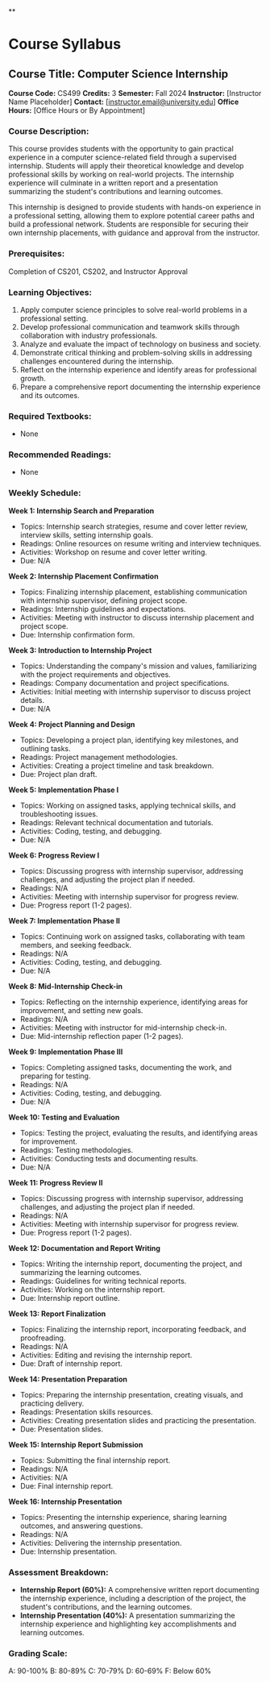 **
# Course Syllabus
## Course Title: Computer Science Internship
**Course Code:** CS499
**Credits:** 3
**Semester:** Fall 2024
**Instructor:** [Instructor Name Placeholder]
**Contact:** [instructor.email@university.edu]
**Office Hours:** [Office Hours or By Appointment]

### Course Description:
This course provides students with the opportunity to gain practical experience in a computer science-related field through a supervised internship. Students will apply their theoretical knowledge and develop professional skills by working on real-world projects. The internship experience will culminate in a written report and a presentation summarizing the student's contributions and learning outcomes.

This internship is designed to provide students with hands-on experience in a professional setting, allowing them to explore potential career paths and build a professional network. Students are responsible for securing their own internship placements, with guidance and approval from the instructor.

### Prerequisites:
Completion of CS201, CS202, and Instructor Approval

### Learning Objectives:
1.  Apply computer science principles to solve real-world problems in a professional setting.
2.  Develop professional communication and teamwork skills through collaboration with industry professionals.
3.  Analyze and evaluate the impact of technology on business and society.
4.  Demonstrate critical thinking and problem-solving skills in addressing challenges encountered during the internship.
5.  Reflect on the internship experience and identify areas for professional growth.
6.  Prepare a comprehensive report documenting the internship experience and its outcomes.

### Required Textbooks:
- None

### Recommended Readings:
- None

### Weekly Schedule:
**Week 1: Internship Search and Preparation**
- Topics: Internship search strategies, resume and cover letter review, interview skills, setting internship goals.
- Readings: Online resources on resume writing and interview techniques.
- Activities: Workshop on resume and cover letter writing.
- Due: N/A

**Week 2: Internship Placement Confirmation**
- Topics: Finalizing internship placement, establishing communication with internship supervisor, defining project scope.
- Readings: Internship guidelines and expectations.
- Activities: Meeting with instructor to discuss internship placement and project scope.
- Due: Internship confirmation form.

**Week 3: Introduction to Internship Project**
- Topics: Understanding the company's mission and values, familiarizing with the project requirements and objectives.
- Readings: Company documentation and project specifications.
- Activities: Initial meeting with internship supervisor to discuss project details.
- Due: N/A

**Week 4: Project Planning and Design**
- Topics: Developing a project plan, identifying key milestones, and outlining tasks.
- Readings: Project management methodologies.
- Activities: Creating a project timeline and task breakdown.
- Due: Project plan draft.

**Week 5: Implementation Phase I**
- Topics: Working on assigned tasks, applying technical skills, and troubleshooting issues.
- Readings: Relevant technical documentation and tutorials.
- Activities: Coding, testing, and debugging.
- Due: N/A

**Week 6: Progress Review I**
- Topics: Discussing progress with internship supervisor, addressing challenges, and adjusting the project plan if needed.
- Readings: N/A
- Activities: Meeting with internship supervisor for progress review.
- Due: Progress report (1-2 pages).

**Week 7: Implementation Phase II**
- Topics: Continuing work on assigned tasks, collaborating with team members, and seeking feedback.
- Readings: N/A
- Activities: Coding, testing, and debugging.
- Due: N/A

**Week 8: Mid-Internship Check-in**
- Topics: Reflecting on the internship experience, identifying areas for improvement, and setting new goals.
- Readings: N/A
- Activities: Meeting with instructor for mid-internship check-in.
- Due: Mid-internship reflection paper (1-2 pages).

**Week 9: Implementation Phase III**
- Topics: Completing assigned tasks, documenting the work, and preparing for testing.
- Readings: N/A
- Activities: Coding, testing, and debugging.
- Due: N/A

**Week 10: Testing and Evaluation**
- Topics: Testing the project, evaluating the results, and identifying areas for improvement.
- Readings: Testing methodologies.
- Activities: Conducting tests and documenting results.
- Due: N/A

**Week 11: Progress Review II**
- Topics: Discussing progress with internship supervisor, addressing challenges, and adjusting the project plan if needed.
- Readings: N/A
- Activities: Meeting with internship supervisor for progress review.
- Due: Progress report (1-2 pages).

**Week 12: Documentation and Report Writing**
- Topics: Writing the internship report, documenting the project, and summarizing the learning outcomes.
- Readings: Guidelines for writing technical reports.
- Activities: Working on the internship report.
- Due: Internship report outline.

**Week 13: Report Finalization**
- Topics: Finalizing the internship report, incorporating feedback, and proofreading.
- Readings: N/A
- Activities: Editing and revising the internship report.
- Due: Draft of internship report.

**Week 14: Presentation Preparation**
- Topics: Preparing the internship presentation, creating visuals, and practicing delivery.
- Readings: Presentation skills resources.
- Activities: Creating presentation slides and practicing the presentation.
- Due: Presentation slides.

**Week 15: Internship Report Submission**
- Topics: Submitting the final internship report.
- Readings: N/A
- Activities: N/A
- Due: Final internship report.

**Week 16: Internship Presentation**
- Topics: Presenting the internship experience, sharing learning outcomes, and answering questions.
- Readings: N/A
- Activities: Delivering the internship presentation.
- Due: Internship presentation.

### Assessment Breakdown:
*   **Internship Report (60%):** A comprehensive written report documenting the internship experience, including a description of the project, the student's contributions, and the learning outcomes.
*   **Internship Presentation (40%):** A presentation summarizing the internship experience and highlighting key accomplishments and learning outcomes.

### Grading Scale:
A: 90-100%
B: 80-89%
C: 70-79%
D: 60-69%
F: Below 60%